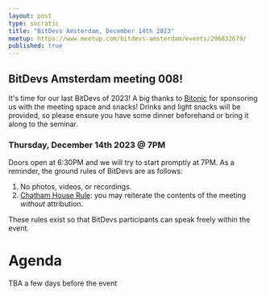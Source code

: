 ```yaml
---
layout: post
type: socratic
title: "BitDevs Amsterdam, December 14th 2023"
meetup: https://www.meetup.com/bitdevs-amsterdam/events/296832679/
published: true
---
```


## BitDevs Amsterdam meeting 008!

It's time for our last BitDevs of 2023! A big thanks to [Bitonic](https://bitonic.nl/) for sponsoring us with the meeting space and snacks! Drinks and light snacks will be provided, so please ensure you have some dinner beforehand or bring it along to the seminar.

### Thursday, December 14th 2023 @ 7PM

Doors open at 6:30PM and we will try to start promptly at 7PM. As a reminder, the ground rules of BitDevs are as follows:

1. No photos, videos, or recordings.
1. [Chatham House Rule](https://en.wikipedia.org/wiki/Chatham_House_Rule): you may
   reiterate the contents of the meeting *without* attribution.

These rules exist so that BitDevs participants can speak freely within the event.

# Agenda

TBA a few days before the event
